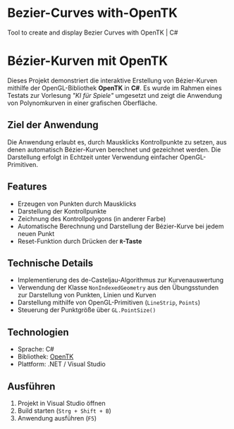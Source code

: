 # Bezier-Curves with-OpenTK
Tool to create and display Bezier Curves with OpenTK | C#

# Bézier-Kurven mit OpenTK

Dieses Projekt demonstriert die interaktive Erstellung von Bézier-Kurven mithilfe der OpenGL-Bibliothek **OpenTK** in **C#**. Es wurde im Rahmen eines Testats zur Vorlesung *"KI für Spiele"* umgesetzt und zeigt die Anwendung von Polynomkurven in einer grafischen Oberfläche.

## Ziel der Anwendung

Die Anwendung erlaubt es, durch Mausklicks Kontrollpunkte zu setzen, aus denen automatisch Bézier-Kurven berechnet und gezeichnet werden. Die Darstellung erfolgt in Echtzeit unter Verwendung einfacher OpenGL-Primitiven.

## Features

- Erzeugen von Punkten durch Mausklicks
- Darstellung der Kontrollpunkte
- Zeichnung des Kontrollpolygons (in anderer Farbe)
- Automatische Berechnung und Darstellung der Bézier-Kurve bei jedem neuen Punkt
- Reset-Funktion durch Drücken der **`R`-Taste**

## Technische Details

- Implementierung des de-Casteljau-Algorithmus zur Kurvenauswertung
- Verwendung der Klasse `NonIndexedGeometry` aus den Übungsstunden zur Darstellung von Punkten, Linien und Kurven
- Darstellung mithilfe von OpenGL-Primitiven (`LineStrip`, `Points`)
- Steuerung der Punktgröße über `GL.PointSize()`

## Technologien

- Sprache: C#
- Bibliothek: [OpenTK](https://opentk.net/)
- Plattform: .NET / Visual Studio

##  Ausführen

1. Projekt in Visual Studio öffnen
2. Build starten (`Strg + Shift + B`)
3. Anwendung ausführen (`F5`)


